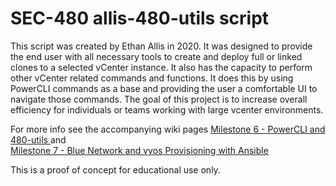 # SEC-480 allis-480-utils script

This script was created by Ethan Allis in 2020. It was designed to provide the end user with all necessary tools to create and deploy full or linked clones to a selected vCenter instance. It also has the capacity to perform other vCenter related commands and functions. It does this by using PowerCLI commands as a base and providing the user a comfortable UI to navigate those commands. The goal of this project is to increase overall efficiency for individuals or teams working with large vcenter environments.

For more info see the accompanying wiki pages
[Milestone 6 - PowerCLI and 480-utils ](https://github.com/ethanallis/FA21-SYS-480-01/wiki/Milestone-6-PowerCLI-and-480-utils)
and  
[Milestone 7 - Blue Network and vyos Provisioning with Ansible ](https://github.com/ethanallis/FA21-SYS-480-01/wiki/Milestone-7-Blue-Network-and-VYOS-Provisioning-with-Ansible)

This is a proof of concept for educational use only.
